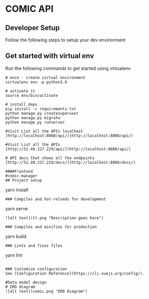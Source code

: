 COMIC API
=========================
Developer Setup
-------------------------------

Follow the following steps to setup your  dev environment

Get started with virtual env
----------------------------

Run the following commands to get started using virtualenv

``` shell
# once - create virtual environment
virtualenv env -p python3.6

# activate it
source env/bin/activate

# install deps
pip install -r requirements.txt
python manage.py createsuperuser
python manage.py migrate
python manage.py runserver

#Visit List all the APIs localhost
[http://localhost:8080/api/](http://localhost:8080/api/)

#Visit List all the APIs
[http://52.49.227.229/api/](http://localhost:8080/api/)

# API docs that shows all the endpoints
[http://52.49.227.229/docs/](http://localhost:8080/docs/)

####Frontend
#comic-manager
## Project setup
```
yarn install
```
### Compiles and hot-reloads for development
```
yarn serve
```
![alt text](tt.png "Description goes here")

### Compiles and minifies for production
```
yarn build
```
### Lints and fixes files
```
yarn lint
```

### Customize configuration
See [Configuration Reference](https://cli.vuejs.org/config/).

#Data model design
# ERD diagram
![alt text](comic.png "ERD Diagram")





 
